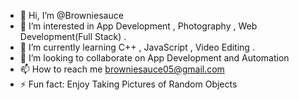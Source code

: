 - 👋 Hi, I’m @Browniesauce 
- 👀 I’m interested in App Development , Photography , Web Development(Full Stack) . 
- 🌱 I’m currently learning C++ , JavaScript , Video Editing . 
- 💞️ I’m looking to collaborate on App Development and Automation
- 📫 How to reach me browniesauce05@gmail.com
- ⚡ Fun fact: Enjoy Taking Pictures of Random Objects

<!---
Browniesauce/Browniesauce is a ✨ special ✨ repository because its `README.md` (this file) appears on your GitHub profile.
You can click the Preview link to take a look at your changes.
--->
